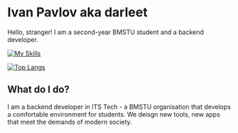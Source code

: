 # Ivan Pavlov aka darleet

Hello, stranger! I am a second-year BMSTU student and a backend developer.

[![My Skills](https://skillicons.dev/icons?i=go,py,docker,postgres,git,github)](https://skillicons.dev)

[![Top Langs](https://github-readme-stats.vercel.app/api/top-langs/?username=darleet&layout=donut-vertical&theme=tokyonight&hide_border=true)](https://github.com/anuraghazra/github-readme-stats)

## What do I do?

I am a backend developer in ITS Tech - a BMSTU organisation that develops a
comfortable environment for students. We deisgn new tools, new apps that meet
the demands of modern society.
